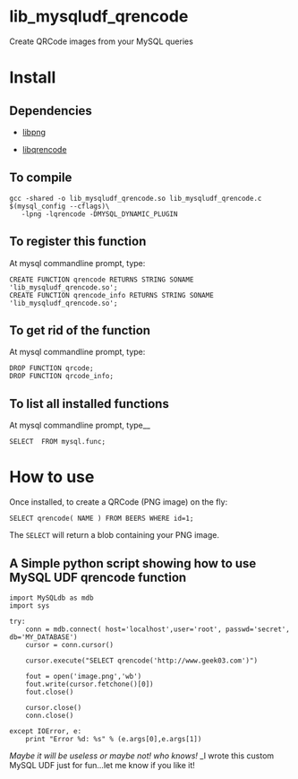 lib_mysqludf_qrencode
=====================

Create QRCode images from your MySQL queries

Install
=======

Dependencies
------------

 * [libpng](http://www.libpng.org/pub/png/libpng.html)

 * [libqrencode](http://fukuchi.org/works/qrencode/index.en.html)

To compile
----------

    gcc -shared -o lib_mysqludf_qrencode.so lib_mysqludf_qrencode.c $(mysql_config --cflags)\
	   -lpng -lqrencode -DMYSQL_DYNAMIC_PLUGIN

To register this function
-------------------------

At mysql commandline prompt, type:

    CREATE FUNCTION qrencode RETURNS STRING SONAME 'lib_mysqludf_qrencode.so';
    CREATE FUNCTION qrencode_info RETURNS STRING SONAME 'lib_mysqludf_qrencode.so';

To get rid of the function
--------------------------

At mysql commandline prompt, type:

    DROP FUNCTION qrcode;
    DROP FUNCTION qrcode_info;


To list all installed functions
-------------------------------

At mysql commandline prompt, type__

    SELECT  FROM mysql.func;

How to use
==========

Once installed, to create a QRCode (PNG image) on the fly:

    SELECT qrencode( NAME ) FROM BEERS WHERE id=1;

The `SELECT` will return a blob containing your PNG image.

A Simple python script showing how to use MySQL UDF qrencode function
---------------------------------------------------------------------

    import MySQLdb as mdb 
    import sys

    try:
        conn = mdb.connect( host='localhost',user='root', passwd='secret', db='MY_DATABASE')
        cursor = conn.cursor()

        cursor.execute("SELECT qrencode('http://www.geek03.com')")

        fout = open('image.png','wb')
        fout.write(cursor.fetchone()[0])
        fout.close()

        cursor.close()
        conn.close()

    except IOError, e:
        print "Error %d: %s" % (e.args[0],e.args[1])


_Maybe it will be useless or maybe not! who knows!_ 
_I wrote this custom MySQL UDF just for fun...let me know if you like it!



